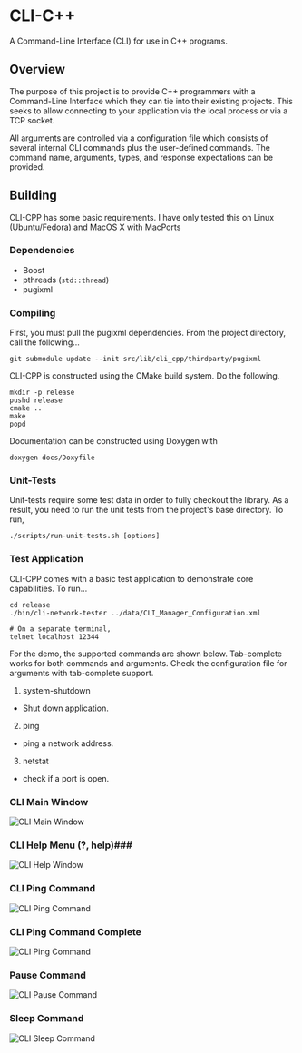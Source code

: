 # CLI-C++ #

A Command-Line Interface (CLI) for use in C++ programs.

## Overview ##

The purpose of this project is to provide C++ programmers with a Command-Line Interface which they can 
tie into their existing projects.  This seeks to allow connecting to your application via the local 
process or via a TCP socket.  

All arguments are controlled via a configuration file which consists of several internal CLI commands plus the user-defined
commands.  The command name, arguments, types, and response expectations can be provided.

## Building ##

CLI-CPP has some basic requirements.  I have only 
tested this on Linux (Ubuntu/Fedora) and MacOS X with MacPorts

### Dependencies ###
 - Boost
 - pthreads (`std::thread`)
 - pugixml

### Compiling ###

First, you must pull the pugixml dependencies.  From the project directory, call the following...
    
    git submodule update --init src/lib/cli_cpp/thirdparty/pugixml


CLI-CPP is constructed using the CMake build system.  Do the following.

    mkdir -p release
    pushd release
    cmake ..
    make 
    popd

Documentation can be constructed using Doxygen with 

    doxygen docs/Doxyfile


###  Unit-Tests ###

Unit-tests require some test data in order to fully checkout the library.  As a result, you need to 
run the unit tests from the project's base directory.  To run, 

    ./scripts/run-unit-tests.sh [options]


###  Test Application ###

CLI-CPP comes with a basic test application to demonstrate core capabilities.  To run...

    cd release
    ./bin/cli-network-tester ../data/CLI_Manager_Configuration.xml

    # On a separate terminal, 
    telnet localhost 12344


For the demo, the supported commands are shown below.  Tab-complete works for both commands and arguments.  Check the configuration 
file for arguments with tab-complete support.

1. system-shutdown
  - Shut down application.
2. ping <host-required> <num-tries optional>
  - ping a network address.
3. netstat <port-required> <protocol optional>
  - check if a port is open.


### CLI Main Window ###

![CLI Main Window](docs/images/CLI-Main.png "CLI Main Window")

### CLI Help Menu (?, help)###

![CLI Help Window](docs/images/CLI-Help.png "CLI Help Window")

### CLI Ping Command ###

![CLI Ping Command](docs/images/Ping-Demo.png "CLI Ping Command Waiting")

### CLI Ping Command Complete ###
![CLI Ping Command](docs/images/CLI_PING_COMPLETE.png "CLI Ping Command Complete")

### Pause Command ###
![CLI Pause Command](docs/images/cli-pause.png "CLI Pause Command")

### Sleep Command ###
![CLI Sleep Command](docs/images/cli-sleep.png "CLI Sleep Command")

